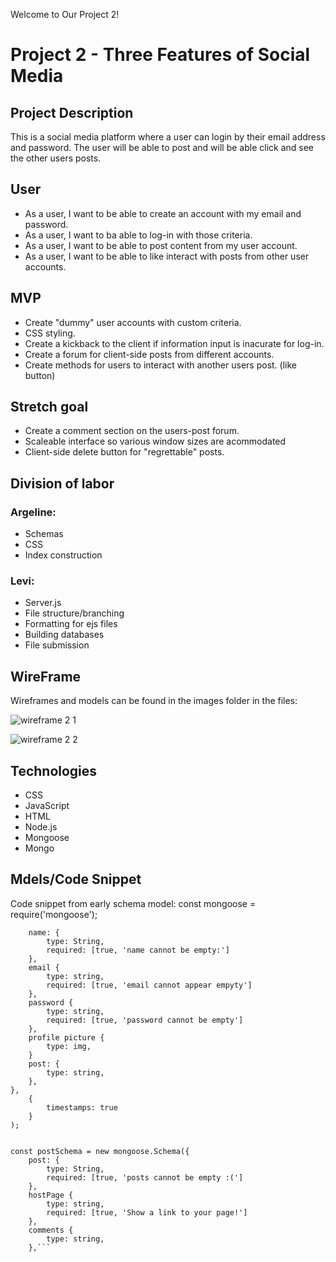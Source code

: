 Welcome to Our Project 2!

# Project 2 - Three Features of Social Media

## Project Description 
This is a social media platform where a user can login by their email address and password. The user will be able to post and will be able click and see the other users posts.

## User
- As a user, I want to be able to create an account with my email and password.
- As a user, I want to ba able to log-in with those criteria.
- As a user, I want to be able to post content from my user account.
- As a user, I want to be able to like interact with posts from other user accounts.


## MVP
- Create "dummy" user accounts with custom criteria.
- CSS styling.
- Create a kickback to the client if information input is inacurate for log-in.
- Create a forum for client-side posts from different accounts.
- Create methods for users to interact with another users post. (like button)

## Stretch goal
- Create a comment section on the users-post forum.
- Scaleable interface so various window sizes are acommodated
- Client-side delete button for "regrettable" posts.

## Division of labor
### Argeline: 
- Schemas 
- CSS
- Index construction

### Levi:
- Server.js
- File structure/branching
- Formatting for ejs files
- Building databases
- File submission

## WireFrame
Wireframes and models can be found in the images folder in the files:

![wireframe 2 1](https://user-images.githubusercontent.com/101364797/165627786-1f231b37-2be4-47b6-aefc-75fe93c6d676.png)

![wireframe 2 2](https://user-images.githubusercontent.com/101364797/165627796-602281dc-2a38-43d5-8707-9ded1340e529.png)


## Technologies
- CSS
- JavaScript
- HTML
- Node.js
- Mongoose
- Mongo

## Mdels/Code Snippet
Code snippet from early schema model:
const mongoose = require('mongoose');

```const userSchema = new mongoose.Schema({
    name: {
        type: String,
        required: [true, 'name cannot be empty:']
    },
    email {
        type: string,
        required: [true, 'email cannot appear empyty']
    },
    password {
        type: string,
        required: [true, 'password cannot be empty']
    },
    profile picture {
        type: img,
    }
    post: {
        type: string,
    },  
},
    {
        timestamps: true
    } 
);


const postSchema = new mongoose.Schema({
    post: {
        type: String,
        required: [true, 'posts cannot be empty :(']
    },
    hostPage {
        type: string,
        required: [true, 'Show a link to your page!']
    },
    comments {
        type: string,
    },```
